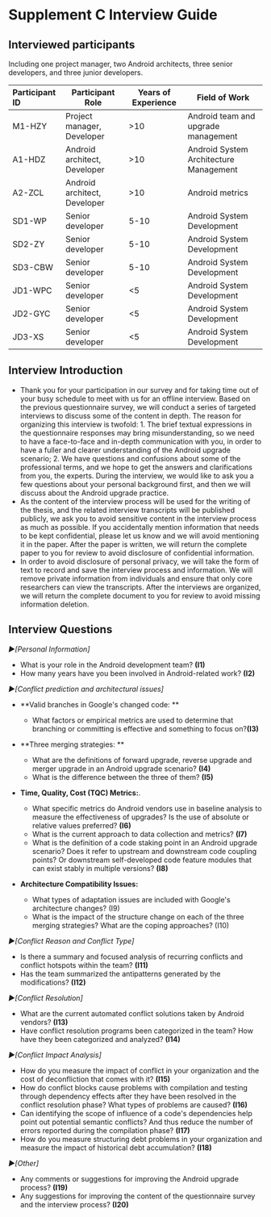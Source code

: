 # Supplement C Interview Guide

## Interviewed participants

Including one project manager, two Android architects, three senior developers, and three junior developers. 

| Participant ID | Participant Role             | Years of Experience | Field of Work                          |
| :------------- | ---------------------------- | ------------------- | -------------------------------------- |
| M1-HZY         | Project manager, Developer   | >10                 | Android team and upgrade management    |
| A1-HDZ         | Android architect, Developer | >10                 | Android System Architecture Management |
| A2-ZCL         | Android architect, Developer | >10                 | Android metrics                        |
| SD1-WP         | Senior developer             | 5-10                | Android System Development             |
| SD2-ZY         | Senior developer             | 5-10                | Android System Development             |
| SD3-CBW        | Senior developer             | 5-10                | Android System Development             |
| JD1-WPC        | Senior developer             | <5                  | Android System Development             |
| JD2-GYC        | Senior developer             | <5                  | Android System Development             |
| JD3-XS         | Senior developer             | <5                  | Android System Development             |

## Interview Introduction

- Thank you for your participation in our survey and for taking time out of your busy schedule to meet with us for an offline interview. Based on the previous questionnaire survey, we will conduct a series of targeted interviews to discuss some of the content in depth. The reason for organizing this interview is twofold: 1. The brief textual expressions in the questionnaire responses may bring misunderstanding, so we need to have a face-to-face and in-depth communication with you, in order to have a fuller and clearer understanding of the Android upgrade scenario; 2. We have questions and confusions about some of the professional terms, and we hope to get the answers and clarifications from you, the experts. During the interview, we would like to ask you a few questions about your personal background first, and then we will discuss about the Android upgrade practice.
- As the content of the interview process will be used for the writing of the thesis, and the related interview transcripts will be published publicly, we ask you to avoid sensitive content in the interview process as much as possible. If you accidentally mention information that needs to be kept confidential, please let us know and we will avoid mentioning it in the paper. After the paper is written, we will return the complete paper to you for review to avoid disclosure of confidential information.
- In order to avoid disclosure of personal privacy, we will take the form of text to record and save the interview process and information. We will remove private information from individuals and ensure that only core researchers can view the transcripts. After the interviews are organized, we will return the complete document to you for review to avoid missing information deletion.




## Interview Questions

*►[Personal Information]*

- What is your role in the Android development team? **(I1)**
- How many years have you been involved in Android-related work? **(I2)**

*►[Conflict prediction and architectural issues]*

- **Valid branches in Google's changed code: **
   - What factors or empirical metrics are used to determine that branching or committing is effective and something to focus on?**(I3)**
   
- **Three merging strategies: **
   - What are the definitions of forward upgrade, reverse upgrade and merger upgrade in an Android upgrade scenario? **(I4)**
   - What is the difference between the three of them? **(I5)**

- **Time, Quality, Cost (TQC) Metrics:**.
   - What specific metrics do Android vendors use in baseline analysis to measure the effectiveness of upgrades? Is the use of absolute or relative values preferred? **(I6)**
   - What is the current approach to data collection and metrics? **(I7)**
   - What is the definition of a code staking point in an Android upgrade scenario? Does it refer to upstream and downstream code coupling points? Or downstream self-developed code feature modules that can exist stably in multiple versions? **(I8)**

- **Architecture Compatibility Issues:**
   - What types of adaptation issues are included with Google's architecture changes? (I9)
   - What is the impact of the structure change on each of the three merging strategies? What are the coping approaches? (I10)


*►[Conflict Reason and Conflict Type]*

- Is there a summary and focused analysis of recurring conflicts and conflict hotspots within the team?  **(I11)**
- Has the team summarized the antipatterns generated by the modifications? **(I12)**

*►[Conflict Resolution]*

- What are the current automated conflict solutions taken by Android vendors?  **(I13)**
- Have conflict resolution programs been categorized in the team? How have they been categorized and analyzed? **(I14)**

*►[Conflict Impact Analysis]*

- How do you measure the impact of conflict in your organization and the cost of deconfliction that comes with it? **(I15)**
- How do conflict blocks cause problems with compilation and testing through dependency effects after they have been resolved in the conflict resolution phase? What types of problems are caused? **(I16)**
- Can identifying the scope of influence of a code's dependencies help point out potential semantic conflicts? And thus reduce the number of errors reported during the compilation phase? **(I17)**
- How do you measure structuring debt problems in your organization and measure the impact of historical debt accumulation? **(I18)**

*►[Other]*

- Any comments or suggestions for improving the Android upgrade process? **(I19)**
- Any suggestions for improving the content of the questionnaire survey and the interview process? **(I20)**

